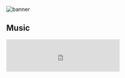 ![banner](https://camo.githubusercontent.com/992babdffd8c74a1502de375fbdf7e4d54773242/68747470733a2f2f6d656469612e67697068792e636f6d2f6d656469612f53576f536b4e36447854737a71494b4571762f67697068792e676966)

## Music

<iframe 
  frameborder=0 
  marginwidth=0
  marginheight=0 
  width=300 
  height=86
  src="https://music.163.com/outchain/player?type=2&id=1347717822&auto=1&height=66"
/>

## I'm Dcison! :wave:

<a href="https://github.com/dcison"><img align="right" alt="GitHub" src="https://img.shields.io/badge/dynamic/json?logo=github&label=GitHub+Followers&labelColor=282c34&color=181717&query=%24.data.totalSubs&url=https%3A%2F%2Fapi.spencerwoo.com%2Fsubstats%2F%3Fsource%3Dgithub%26queryKey%3Ddcison&longCache=true"/></a>


🎊 Live the life you want!

- :hammer_and_pick: JavaScript / TypeScript / Python / Golang
- :memo: [Blog](https://juejin.cn/user/905653311511272) 
- :email: `dcison@hotmail.com`



<summary>My GitHub Stats</summary>

![dcison's github stats](https://github-readme-stats.vercel.app/api?username=dcison&theme=vue&show_icons=true)

## 😜 A Joke:

<img src="https://readme-jokes.vercel.app/api" alt="Refresh again to view Jokes Card" />

###### 💾 EOF
